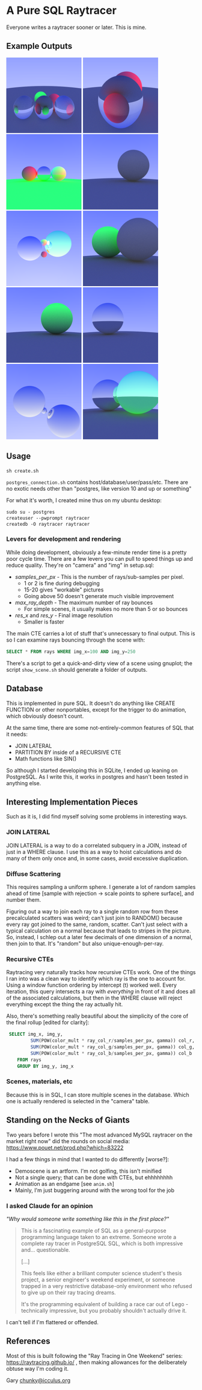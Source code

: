 # A Pure SQL Raytracer

Everyone writes a raytracer sooner or later. This is mine.

## Example Outputs

<img src="example_outputs/dielectricparty.png" width=200> <img src="example_outputs/oneglassball.png" width=200> <img src="example_outputs/adjacentballs.png" width=200> <img src="example_outputs/onegreyball.png" width=200> <img src="example_outputs/reflectiontest.png" width=200> <img src="example_outputs/twodiffuseballs.png" width=200> <img src="example_outputs/onegreenball.png" width=200> <img src="example_outputs/onemirrorball.png" width=200> <img src="example_outputs/threemirrors.png" width=200> <img src="example_outputs/twomirrorballs.png" width=200>

## Usage

```shell
sh create.sh
```

```postgres_connection.sh``` contains host/database/user/pass/etc.
There are no exotic needs other than "postgres, like version 10 and up
or something"

For what it's worth, I created mine thus on my ubuntu desktop:
```shell
sudo su - postgres
createuser --pwprompt raytracer
createdb -O raytracer raytracer
```

### Levers for development and rendering

While doing development, obviously a few-minute render time is a pretty
poor cycle time. There are a few levers you can pull to speed things up
and reduce quality. They're on "camera" and "img" in setup.sql:

* *samples\_per\_px* - This is the number of rays/sub-samples per pixel.
  - 1 or 2 is fine during debugging
  - 15-20 gives "workable" pictures
  - Going above 50 doesn't generate much visible improvement
* *max\_ray\_depth* - The maximum number of ray bounces
  - For simple scenes, it usually makes no more than 5 or so bounces
* *res\_x* and *res\_y* - Final image resolution
  - Smaller is faster

The main CTE carries a lot of stuff that's unnecessary to final output.
This is so I can examine rays bouncing through the scene with:
```sql
SELECT * FROM rays WHERE img_x=100 AND img_y=250
```

There's a script to get a quick-and-dirty view of a scene using gnuplot;
the script ```show_scene.sh``` should generate a folder of outputs.

## Database

This is implemented in pure SQL. It doesn't do anything like CREATE
FUNCTION or other nonportables, except for the trigger to do animation,
which obviously doesn't count.

At the same time, there are some not-entirely-common features of SQL
that it needs:

* JOIN LATERAL
* PARTITION BY inside of a RECURSIVE CTE
* Math functions like SIN()

So although I started developing this in SQLite, I ended up leaning
on PostgreSQL. As I write this, it works in postgres and hasn't been
tested in anything else.

## Interesting Implementation Pieces

Such as it is, I did find myself solving some problems in interesting
ways.

### JOIN LATERAL

JOIN LATERAL is a way to do a correlated subquery in a JOIN, instead of
just in a WHERE clause. I use this as a way to hoist calculations and
do many of them only once and, in some cases, avoid excessive duplication.

### Diffuse Scattering

This requires sampling a uniform sphere. I generate a lot of random
samples ahead of time [sample with rejection -> scale points to sphere
surface], and number them.

Figuring out a way to join each ray to a single random row from these
precalculated scatters was weird; can't just join to RANDOM() because
every ray got joined to the same, random, scatter. Can't just select
with a typical calculation on a normal because that leads to stripes
in the picture.  So, instead, I schlep out a later few decimals of one
dimension of a normal, then join to that. It's "random" but also
unique-enough-per-ray.

### Recursive CTEs

Raytracing very naturally tracks how recursive CTEs work. One of the
things I ran into was a clean way to identify which ray is the one to
account for. Using a window function ordering by intercept (t) worked
well. Every iteration, this query intersects a ray with *everything*
in front of it and does all of the associated calculations, but then in
the WHERE clause will reject everything except the thing the ray
actually hit.

Also, there's something really beautiful about the simplicity of the
core of the final rollup [edited for clarity]:
```sql
 SELECT img_x, img_y,
         SUM(POW(color_mult * ray_col_r/samples_per_px, gamma)) col_r,
         SUM(POW(color_mult * ray_col_g/samples_per_px, gamma)) col_g,
         SUM(POW(color_mult * ray_col_b/samples_per_px, gamma)) col_b
    FROM rays
    GROUP BY img_y, img_x
```

### Scenes, materials, etc

Because this is in SQL, I can store multiple scenes in the database. Which
one is actually rendered is selected in the "camera" table.

## Standing on the Necks of Giants

Two years before I wrote this "The most advanced MySQL raytracer on the
market right now" did the rounds on social media:
https://www.pouet.net/prod.php?which=83222

I had a few things in mind that I wanted to do differently [worse?]:

* Demoscene is an artform. I'm not golfing, this isn't minified
* Not a single query; that can be done with CTEs, but ehhhhhhhh
* Animation as an endgame [see ```anim.sh```]
* Mainly, I'm just buggering around with the wrong tool for the job

### I asked Claude for an opinion

*"Why would someone write something like this in the first place?"*

> This is a fascinating example of SQL as a general-purpose programming language taken to an extreme. Someone wrote a complete ray tracer in PostgreSQL SQL, which is both impressive and... questionable.
> 
> [...]
> 
> This feels like either a brilliant computer science student's thesis project, a senior engineer's weekend experiment, or someone trapped in a very restrictive database-only environment who refused to give up on their ray tracing dreams.
> 
> It's the programming equivalent of building a race car out of Lego - technically impressive, but you probably shouldn't actually drive it.

I can't tell if I'm flattered or offended.

## References

Most of this is built following the "Ray Tracing in One Weekend"
series: https://raytracing.github.io/ , then making allowances for
the deliberately obtuse way I'm coding it.


Gary <chunky@icculus.org>

